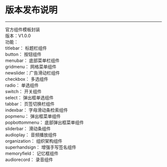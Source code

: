 # 版本发布说明
----------

官方组件模板封装  
版本：V1.0.0  
功能：  
titlebar： 标题栏组件      
button：   按钮组件   
menubar：  底部菜单栏组件   
gridmenu： 网格菜单组件     
newslider：广告滑动栏组件     
checkbox： 多选组件   
radio：    单选组件  
switch：   开关组件    
select：   弹出框单选组件          
tabbar：   页签切换栏组件    
indexbar： 字母滑动条检索组件      
popmenu：  弹出框菜单组件    
popbottommenu：  底部弹出框菜单组件    
sliderbar：    滑动条组件   
audioplay：    音频播放组件  
organization：  组织架构组件     
superhandsign： 增强手写签名组件      
memoryfield：   记忆框组件   
audiorecord： 录音组件

